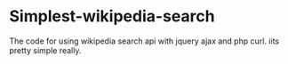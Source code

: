 # Simplest-wikipedia-search
The code for using wikipedia search api with jquery ajax and php curl.  iits pretty simple really. 
